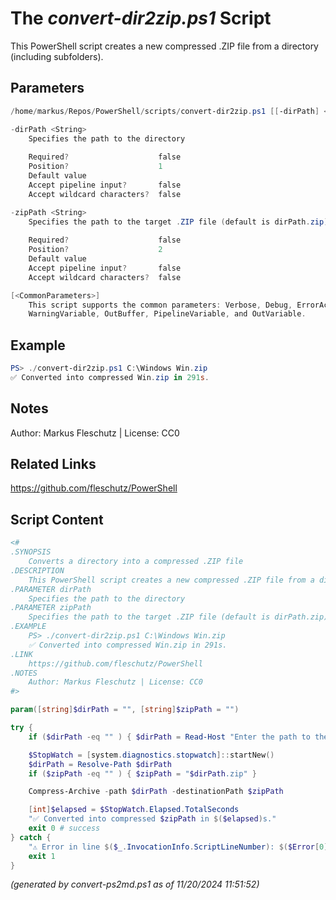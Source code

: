 The *convert-dir2zip.ps1* Script
===========================

This PowerShell script creates a new compressed .ZIP file from a directory (including subfolders).

Parameters
----------
```powershell
/home/markus/Repos/PowerShell/scripts/convert-dir2zip.ps1 [[-dirPath] <String>] [[-zipPath] <String>] [<CommonParameters>]

-dirPath <String>
    Specifies the path to the directory
    
    Required?                    false
    Position?                    1
    Default value                
    Accept pipeline input?       false
    Accept wildcard characters?  false

-zipPath <String>
    Specifies the path to the target .ZIP file (default is dirPath.zip)
    
    Required?                    false
    Position?                    2
    Default value                
    Accept pipeline input?       false
    Accept wildcard characters?  false

[<CommonParameters>]
    This script supports the common parameters: Verbose, Debug, ErrorAction, ErrorVariable, WarningAction, 
    WarningVariable, OutBuffer, PipelineVariable, and OutVariable.
```

Example
-------
```powershell
PS> ./convert-dir2zip.ps1 C:\Windows Win.zip
✅ Converted into compressed Win.zip in 291s.

```

Notes
-----
Author: Markus Fleschutz | License: CC0

Related Links
-------------
https://github.com/fleschutz/PowerShell

Script Content
--------------
```powershell
<#
.SYNOPSIS
	Converts a directory into a compressed .ZIP file
.DESCRIPTION
	This PowerShell script creates a new compressed .ZIP file from a directory (including subfolders).
.PARAMETER dirPath
	Specifies the path to the directory
.PARAMETER zipPath
	Specifies the path to the target .ZIP file (default is dirPath.zip)
.EXAMPLE
	PS> ./convert-dir2zip.ps1 C:\Windows Win.zip
	✅ Converted into compressed Win.zip in 291s.
.LINK
	https://github.com/fleschutz/PowerShell
.NOTES
	Author: Markus Fleschutz | License: CC0
#>

param([string]$dirPath = "", [string]$zipPath = "")

try {
	if ($dirPath -eq "" ) { $dirPath = Read-Host "Enter the path to the folder" }

	$StopWatch = [system.diagnostics.stopwatch]::startNew()
	$dirPath = Resolve-Path $dirPath
	if ($zipPath -eq "" ) { $zipPath = "$dirPath.zip" }

	Compress-Archive -path $dirPath -destinationPath $zipPath

	[int]$elapsed = $StopWatch.Elapsed.TotalSeconds
	"✅ Converted into compressed $zipPath in $($elapsed)s."
	exit 0 # success
} catch {
	"⚠️ Error in line $($_.InvocationInfo.ScriptLineNumber): $($Error[0])"
	exit 1
}
```

*(generated by convert-ps2md.ps1 as of 11/20/2024 11:51:52)*
